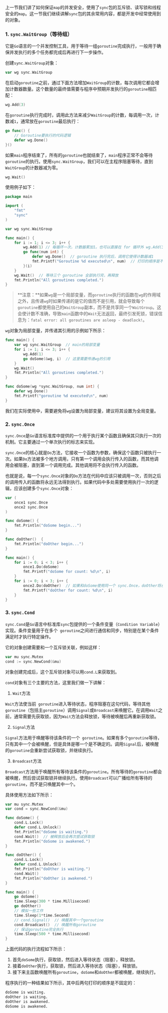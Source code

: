 上一节我们讲了如何保证`map`的并发安全，使用了`sync`包的互斥锁、读写锁和线程安全的`map`。这一节我们继续讲解`sync`包的其余常用内容，都是开发中经常使用到的对象。

### 1. `sync.WaitGroup`（等待组）

它是`Go`语言的一个并发控制工具，用于等待一组`goroutine`完成执行，一般用于确保并发执行的多个任务都完成后再进行下一步操作。

创建`sync.WaitGroup`对象：

```go
var wg sync.WaitGroup
```

在启动`goroutine`之前，通过下面方法增加`WaitGroup`的计数，每次调用它都会增加计数器数量。这个数量的最终值需要与程序中预期并发执行的`goroutine`相匹配：

```go
wg.Add(3)
```

在`goroutine`执行完成时，调用此方法来减少`WaitGroup`的计数，每调用一次，计数减`1`，通常放在`goroutine`最后执行：

```go
go func() {
    // Goroutine要执行的代码逻辑
    defer wg.Done()
}()
```

如果`main`程序结束了，所有的`goroutine`也就结束了，`main`程序正常不会等待`goroutine`的执行。使用`sync.WaitGroup`，我们可以在主程序阻塞等待，直到`WaitGroup`的计数器减为零。

```go
wg.Wait()
```

使用例子如下：

```go
package main

import (
	"fmt"
	"sync"
)

var wg sync.WaitGroup

func main() {
	for i := 1; i <= 3; i++ {
        wg.Add(1) // 每循环一次，计数器累加1。也可以直接在 for 循环外 wg.Add(3)
		go func(num int) {
			defer wg.Done()  // goroutine 执行完后，调用它使得计数器减1
			fmt.Printf("Goroutine %d executed\n", num)  // 打印的顺序是不确定的
		}(i)
	}
	wg.Wait()  // 等待三个 goroutine 全部执行完，再释放
	fmt.Println("All goroutines completed.")
}
```

> **注意：**如果`wg`是一个局部变量，而`goroutine`执行的函数在`wg`的作用域之外，且传递`wg`时如果传递的是它的值而不是引用，就会导致每个`goroutine`都使用自己的`WaitGroup`副本，而不是共享同一个`WaitGroup`。这会使计数不准确，导致`main`函数中的`Wait`无法返回，最终引发死锁，错误信息为：`fatal error: all goroutines are asleep - deadlock!`。

`wg`对象为局部变量，并传递其引用的示例如下所示：

```go
func main() {
	var wg sync.WaitGroup  // main的局部变量
	for i := 1; i <= 3; i++ {
		wg.Add(1)
		go doSome(&wg, i)  // 这里需要传递wg的引用
	}
	wg.Wait()
	fmt.Println("All goroutines completed.")
}

func doSome(wg *sync.WaitGroup, num int) {
	defer wg.Done()
	fmt.Printf("goroutine %d executed\n", num)
}
```

我们在实际使用中，需要避免将`wg`设置为局部变量，建议将其设置为全局变量。

### 2. `sync.Once`

`sync.Once`是`Go`语言标准库中提供的一个用于执行某个函数且确保其只执行一次的机制。它主要通过一个单次执行的标志来实现。

`sync.Once`的核心就是`Do`方法，它接收一个函数为参数，确保这个函数只被执行一次。如果`Do`方法被多个地方调用，只有第一个调用会执行传入的函数，而其他调用会被阻塞，直到第一个调用完成。其他调用将不会执行传入的函数。

也就是说，每一个`sync.Once`对象的`Do`方法在代码中应该只被调用一次，否则之后的调用传入的函数将永远无法得到执行。如果代码中多处需要使用执行一次的逻辑，应该创建多个`sync.Once`对象：

```go
var (
	once1 sync.Once
	once2 sync.Once
)

func doSome() {
	fmt.Println("doSome begin...")
}

func doOther()  {
	fmt.Println("doOther begin...")
}

func main() {
	for i := 0; i < 3; i++ {
		once1.Do(doSome)
		fmt.Printf("doSome for count: %d\n", i)
	}
	for i := 0; i < 3; i++ {
		once2.Do(doOther)  // 如果和doSome使用同一个 sync.Once，doOther将永远不会执行
		fmt.Printf("doOther for count: %d\n", i)
	}
}
```

### 3. `sync.Cond`

`sync.Cond`是`Go`语言中标准库`sync`包提供的一个条件变量（`Condition Variable`）实现。条件变量用于在多个` goroutine`之间进行通信和同步，特别是在某个条件满足时才执行特定操作。

它的对象创建需要和一个互斥锁关联，例如这样：

```go
var mu sync.Mutex
cond := sync.NewCond(&mu)
```

对象创建完成后，这个互斥锁对象可以用`cond.L`来获取到。

`cond`对象有三个主要的方法，这里我们做一下讲解：

1. `Wait`方法

`Wait`方法使当前` goroutine`进入等待状态，程序阻塞在这句代码，等待其他`goroutine`（包括主`goroutine`）调用`Signal`或`Broadcast`来唤醒它。在调用`Wait`之前，通常需要先获取锁，因为`Wait`方法会释放锁，等待被唤醒后再重新获取锁。

2. `Signal`方法

`Signal`方法用于唤醒等待该条件的一个` goroutine`。如果有多个`goroutine`等待，只有其中一个会被唤醒，但是具体是哪一个是不确定的。调用`Signal`后，被唤醒的`goroutine`会重新尝试获取锁，并继续执行。

3. `Broadcast`方法

`Broadcast`方法用于唤醒所有等待该条件的`goroutine`。所有等待的`goroutine`都会被唤醒，然后尝试获取锁并继续执行。使用`Broadcast`可以广播给所有等待的`goroutine`，而不是只唤醒其中一个。

具体使用方法如下所示：

```go
var mu sync.Mutex
var cond = sync.NewCond(&mu)

func doSome() {
	cond.L.Lock()
	defer cond.L.Unlock()
	fmt.Println("doSome is waiting.")
	cond.Wait()  // 被释放后会再次尝试获取锁
	fmt.Println("doSome is awakened.")
}

func doOther() {
	cond.L.Lock()
	defer cond.L.Unlock()
	fmt.Println("doOther is waiting.")
	cond.Wait()
	fmt.Println("doOther is awakened.")
}

func main() {
	go doSome()
    time.Sleep(300 * time.Millisecond)
	go doOther()
	// 模拟一些工作
	time.Sleep(1*time.Second)
	// cond.Signal()  // 唤醒其中一个goroutine
	cond.Broadcast()  // 唤醒所有goroutine
	// 保证goroutine完全执行
	time.Sleep(500 * time.Millisecond)
}
```

上面代码的执行流程如下所示：

1. 首先`doSome`执行，获取锁，然后进入等待状态（阻塞），释放锁。
2. 接着`doOther`执行，获取锁，然后进入等待状态（阻塞），释放锁。
3. 接下来主函数唤醒所有`goroutine`，`doSome`和`doOther`都被唤醒，继续执行。

程序执行的一种结果如下所示，其中后两句打印的顺序是不固定的：

```sh
doSome is waiting.
doOther is waiting.
doOther is awakened.
doSome is awakened.
```

